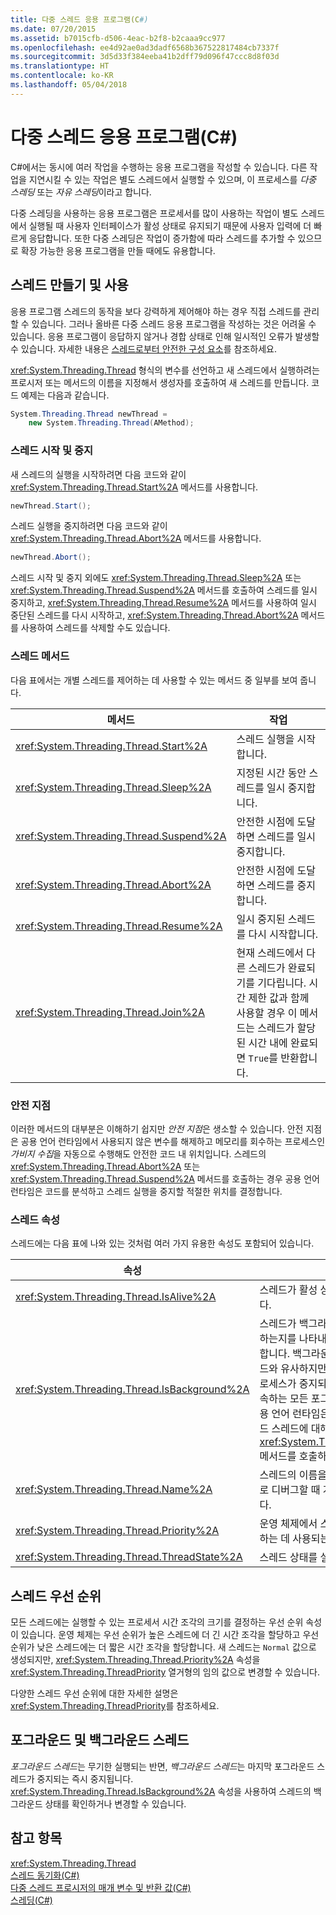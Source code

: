 ```yaml
---
title: 다중 스레드 응용 프로그램(C#)
ms.date: 07/20/2015
ms.assetid: b7015cfb-d506-4eac-b2f8-b2caaa9cc977
ms.openlocfilehash: ee4d92ae0ad3dadf6568b367522817484cb7337f
ms.sourcegitcommit: 3d5d33f384eeba41b2dff79d096f47ccc8d8f03d
ms.translationtype: HT
ms.contentlocale: ko-KR
ms.lasthandoff: 05/04/2018
---
```

# <a name="multithreaded-applications-c"></a>다중 스레드 응용 프로그램(C#)
C#에서는 동시에 여러 작업을 수행하는 응용 프로그램을 작성할 수 있습니다. 다른 작업을 지연시킬 수 있는 작업은 별도 스레드에서 실행할 수 있으며, 이 프로세스를 *다중 스레딩* 또는 *자유 스레딩*이라고 합니다.  
  
 다중 스레딩을 사용하는 응용 프로그램은 프로세서를 많이 사용하는 작업이 별도 스레드에서 실행될 때 사용자 인터페이스가 활성 상태로 유지되기 때문에 사용자 입력에 더 빠르게 응답합니다. 또한 다중 스레딩은 작업이 증가함에 따라 스레드를 추가할 수 있으므로 확장 가능한 응용 프로그램을 만들 때에도 유용합니다.  
  
## <a name="creating-and-using-threads"></a>스레드 만들기 및 사용  
 응용 프로그램 스레드의 동작을 보다 강력하게 제어해야 하는 경우 직접 스레드를 관리할 수 있습니다. 그러나 올바른 다중 스레드 응용 프로그램을 작성하는 것은 어려울 수 있습니다. 응용 프로그램이 응답하지 않거나 경합 상태로 인해 일시적인 오류가 발생할 수 있습니다. 자세한 내용은 [스레드로부터 안전한 구성 요소](http://msdn.microsoft.com/library/4f7c7377-a782-4bd0-aaa3-9db8c12945ee)를 참조하세요.  
  
 <xref:System.Threading.Thread> 형식의 변수를 선언하고 새 스레드에서 실행하려는 프로시저 또는 메서드의 이름을 지정해서 생성자를 호출하여 새 스레드를 만듭니다. 코드 예제는 다음과 같습니다.  
  
```csharp  
System.Threading.Thread newThread =  
    new System.Threading.Thread(AMethod);  
```  
  
### <a name="starting-and-stopping-threads"></a>스레드 시작 및 중지  
 새 스레드의 실행을 시작하려면 다음 코드와 같이 <xref:System.Threading.Thread.Start%2A> 메서드를 사용합니다.  
  
```csharp  
newThread.Start();  
```  
  
 스레드 실행을 중지하려면 다음 코드와 같이 <xref:System.Threading.Thread.Abort%2A> 메서드를 사용합니다.  
  
```csharp  
newThread.Abort();  
```  
  
 스레드 시작 및 중지 외에도 <xref:System.Threading.Thread.Sleep%2A> 또는 <xref:System.Threading.Thread.Suspend%2A> 메서드를 호출하여 스레드를 일시 중지하고, <xref:System.Threading.Thread.Resume%2A> 메서드를 사용하여 일시 중단된 스레드를 다시 시작하고, <xref:System.Threading.Thread.Abort%2A> 메서드를 사용하여 스레드를 삭제할 수도 있습니다.  
  
### <a name="thread-methods"></a>스레드 메서드  
 다음 표에서는 개별 스레드를 제어하는 데 사용할 수 있는 메서드 중 일부를 보여 줍니다.  
  
|메서드|작업|  
|------------|------------|  
|<xref:System.Threading.Thread.Start%2A>|스레드 실행을 시작합니다.|  
|<xref:System.Threading.Thread.Sleep%2A>|지정된 시간 동안 스레드를 일시 중지합니다.|  
|<xref:System.Threading.Thread.Suspend%2A>|안전한 시점에 도달하면 스레드를 일시 중지합니다.|  
|<xref:System.Threading.Thread.Abort%2A>|안전한 시점에 도달하면 스레드를 중지합니다.|  
|<xref:System.Threading.Thread.Resume%2A>|일시 중지된 스레드를 다시 시작합니다.|  
|<xref:System.Threading.Thread.Join%2A>|현재 스레드에서 다른 스레드가 완료되기를 기다립니다. 시간 제한 값과 함께 사용할 경우 이 메서드는 스레드가 할당된 시간 내에 완료되면 `True`를 반환합니다.|  
  
### <a name="safe-points"></a>안전 지점  
 이러한 메서드의 대부분은 이해하기 쉽지만 *안전 지점*은 생소할 수 있습니다. 안전 지점은 공용 언어 런타임에서 사용되지 않은 변수를 해제하고 메모리를 회수하는 프로세스인 *가비지 수집*을 자동으로 수행해도 안전한 코드 내 위치입니다. 스레드의 <xref:System.Threading.Thread.Abort%2A> 또는 <xref:System.Threading.Thread.Suspend%2A> 메서드를 호출하는 경우 공용 언어 런타임은 코드를 분석하고 스레드 실행을 중지할 적절한 위치를 결정합니다.  
  
### <a name="thread-properties"></a>스레드 속성  
 스레드에는 다음 표에 나와 있는 것처럼 여러 가지 유용한 속성도 포함되어 있습니다.  
  
|속성|값|  
|--------------|-----------|  
|<xref:System.Threading.Thread.IsAlive%2A>|스레드가 활성 상태인 경우 `True` 값을 포함합니다.|  
|<xref:System.Threading.Thread.IsBackground%2A>|스레드가 백그라운드 스레드인지 또는 그래야 하는지를 나타내는 부울 값을 가져오거나 설정합니다. 백그라운드 스레드는 포그라운드 스레드와 유사하지만 백그라운드 스레드의 경우 프로세스가 중지되도록 허용합니다. 프로세스에 속하는 모든 포그라운드 스레드가 중지되면 공용 언어 런타임은 여전히 활성 상태인 백그라운드 스레드에 대해 <xref:System.Threading.Thread.Abort%2A> 메서드를 호출하여 프로세스를 종료합니다.|  
|<xref:System.Threading.Thread.Name%2A>|스레드의 이름을 가져오거나 설정합니다. 대체로 디버그할 때 개별 스레드를 찾는 데 사용됩니다.|  
|<xref:System.Threading.Thread.Priority%2A>|운영 체제에서 스레드 예약의 우선 순위를 지정하는 데 사용되는 값을 가져오거나 설정합니다.|  
|<xref:System.Threading.Thread.ThreadState%2A>|스레드 상태를 설명하는 값을 포함합니다.|  
  
## <a name="thread-priorities"></a>스레드 우선 순위  
 모든 스레드에는 실행할 수 있는 프로세서 시간 조각의 크기를 결정하는 우선 순위 속성이 있습니다. 운영 체제는 우선 순위가 높은 스레드에 더 긴 시간 조각을 할당하고 우선 순위가 낮은 스레드에는 더 짧은 시간 조각을 할당합니다. 새 스레드는 `Normal` 값으로 생성되지만, <xref:System.Threading.Thread.Priority%2A> 속성을 <xref:System.Threading.ThreadPriority> 열거형의 임의 값으로 변경할 수 있습니다.  
  
 다양한 스레드 우선 순위에 대한 자세한 설명은 <xref:System.Threading.ThreadPriority>를 참조하세요.  
  
## <a name="foreground-and-background-threads"></a>포그라운드 및 백그라운드 스레드  
 *포그라운드 스레드*는 무기한 실행되는 반면, *백그라운드 스레드*는 마지막 포그라운드 스레드가 중지되는 즉시 중지됩니다. <xref:System.Threading.Thread.IsBackground%2A> 속성을 사용하여 스레드의 백그라운드 상태를 확인하거나 변경할 수 있습니다.  
  
## <a name="see-also"></a>참고 항목  
 <xref:System.Threading.Thread>  
 [스레드 동기화(C#)](../../../../csharp/programming-guide/concepts/threading/thread-synchronization.md)  
 [다중 스레드 프로시저의 매개 변수 및 반환 값(C#)](../../../../csharp/programming-guide/concepts/threading/parameters-and-return-values-for-multithreaded-procedures.md)  
 [스레딩(C#)](../../../../csharp/programming-guide/concepts/threading/index.md)

